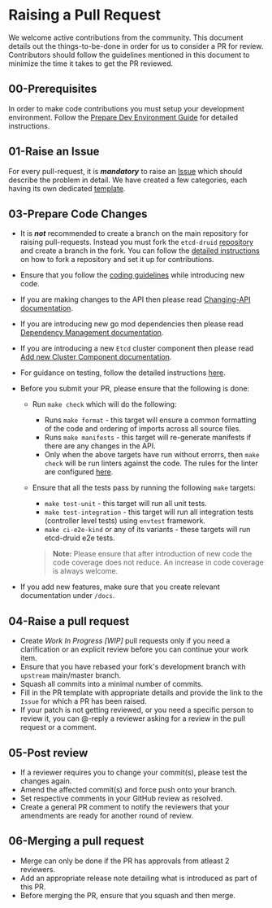 # Raising a Pull Request

We welcome active contributions from the community. This document details out the things-to-be-done in order for us to consider a PR for review. Contributors should follow the guidelines mentioned in this document to minimize the time it takes to get the PR reviewed.

## 00-Prerequisites

In order to make code contributions you must setup your development environment. Follow the [Prepare Dev Environment Guide](prepare-dev-environment.md) for detailed instructions.

## 01-Raise an Issue

For every pull-request, it is ***mandatory*** to raise an [Issue](https://github.com/gardener/etcd-druid/issues) which should describe the problem in detail. We have created a few categories, each having its own dedicated [template](https://github.com/gardener/etcd-druid/tree/master/.github/ISSUE_TEMPLATE).

## 03-Prepare Code Changes

* It is ***not*** recommended to create a branch on the main repository for raising pull-requests. Instead you must fork the `etcd-druid` [repository](https://github.com/gardener/etcd-druid) and create a branch in the fork. You can follow the [detailed instructions](https://docs.github.com/en/pull-requests/collaborating-with-pull-requests/working-with-forks/fork-a-repo) on how to fork a repository and set it up for contributions.

* Ensure that you follow the [coding guidelines](https://google.github.io/styleguide/go/decisions) while introducing new code.

* If you are making changes to the API then please read [Changing-API documentation](changing-api.md).

* If you are introducing new go mod dependencies then please read [Dependency Management documentation](dependency-management.md).

* If you are introducing a new `Etcd` cluster component then please read [Add new Cluster Component documentation](add-new-etcd-cluster-component.md).

* For guidance on testing, follow the detailed instructions [here](testing.md).

* Before you submit your PR, please ensure that the following is done:

  * Run `make check` which will do the following:

    * Runs `make format` - this target will ensure a common formatting of the code and ordering of imports across all source files.
    * Runs `make manifests` - this target will re-generate manifests if there are any changes in the API.
    * Only when the above targets have run without errorrs, then `make check` will be run linters against the code. The rules for the linter are configured [here](https://github.com/gardener/etcd-druid/blob/3383e0219a6c21c6ef1d5610db964cc3524807c8/.golangci.yaml).

  * Ensure that all the tests pass by running the following `make` targets:

    * `make test-unit` - this target will run all unit tests.
    * `make test-integration` - this target will run all integration tests (controller level tests) using `envtest` framework.
    * `make ci-e2e-kind` or any of its variants - these targets will run etcd-druid e2e tests.

    > **Note:** Please ensure that after introduction of new code the code coverage does not reduce. An increase in code coverage is always welcome.
  
* If you add new features, make sure that you create relevant documentation under `/docs`.

## 04-Raise a pull request

* Create *Work In Progress [WIP]* pull requests only if you need a clarification or an explicit review before you can continue your work item.
* Ensure that you have rebased your fork's development branch with `upstream` main/master branch.
* Squash all commits into a minimal number of commits.
* Fill in the PR template with appropriate details and provide the link to the `Issue` for which a PR has been raised.
* If your patch is not getting reviewed, or you need a specific person to review it, you can @-reply a reviewer asking for a review in the pull request or a comment.

## 05-Post review

* If a reviewer requires you to change your commit(s), please test the changes again.
* Amend the affected commit(s) and force push onto your branch.
* Set respective comments in your GitHub review as resolved.
* Create a general PR comment to notify the reviewers that your amendments are ready for another round of review.

## 06-Merging a pull request

* Merge can only be done if the PR has approvals from atleast 2 reviewers.
* Add an appropriate release note detailing what is introduced as part of this PR.
* Before merging the PR, ensure that you squash and then merge.